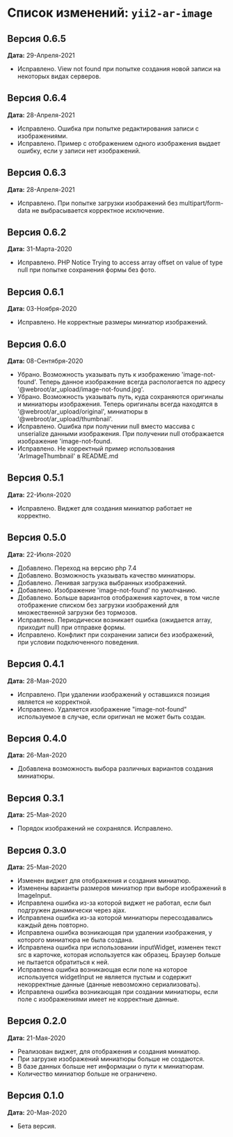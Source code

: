 Список изменений: `yii2-ar-image`
===============================

## Версия 0.6.5

**Дата:** 29-Апреля-2021

- Исправлено. View not found при попытке создания новой записи на некоторых видах серверов.

## Версия 0.6.4

**Дата:** 28-Апреля-2021

- Исправлено. Ошибка при попытке редактирования записи с изображениями.
- Исправлено. Пример с отображением одного изображения выдает ошибку, если у записи нет изображений.

## Версия 0.6.3

**Дата:** 28-Апреля-2021

- Исправлено. При попытке загрузки изображений без multipart/form-data не выбрасывается корректное исключение.

## Версия 0.6.2

**Дата:** 31-Марта-2020

- Исправлено. PHP Notice Trying to access array offset on value of type null при попытке сохранения формы без фото.

## Версия 0.6.1

**Дата:** 03-Ноября-2020

- Исправлено. Не корректные размеры миниатюр изображений.

## Версия 0.6.0

**Дата:** 08-Сентября-2020

- Убрано. Возможность указывать путь к изображению 'image-not-found'. Теперь данное изображение всегда распологается по адресу '@webroot/ar_upload/image-not-found.jpg'.
- Убрано. Возможность указывать путь, куда сохраняются оригиналы и миниатюры изображения. 
Теперь оригиналы всегда находятся в '@webroot/ar_upload/original', миниатюры в '@webroot/ar_upload/thumbnail'.
- Исправлено. Ошибка при получении null вместо массива с unserialize данными изображения. При получении null отображается изображение 'image-not-found.
- Исправлено. Не корректный пример использования 'ArImageThumbnail' в README.md


## Версия 0.5.1

**Дата:** 22-Июля-2020

- Исправлено. Виджет для создания миниатюр работает не корректно.

## Версия 0.5.0

**Дата:** 22-Июля-2020

- Добавлено. Переход на версию php 7.4
- Добавлено. Возможность указывать качество миниатюры.
- Добавлено. Ленивая загрузка выбранных изображений.
- Добавлено. Изображение 'image-not-found' по умолчанию.
- Добавлено. Больше вариантов отображения карточек, в том числе отображение списком без загрузки изображений для множественной загрузки без тормозов.
- Исправлено. Периодически возникает ошибка (ожидается array, приходит null) при отправке формы.
- Исправлено. Конфликт при сохранении записи без изображений, при условии подключенного поведения.

## Версия 0.4.1

**Дата:** 28-Мая-2020

- Исправлено. При удалении изображений у оставшихся позиция является не корректной. 
- Исправлено. Удаляется изображение "image-not-found" используемое в случае, если оригинал не может быть создан.

## Версия 0.4.0

**Дата:** 26-Мая-2020

- Добавлена возможность выбора различных вариантов создания миниатюры.

## Версия 0.3.1

**Дата:** 25-Мая-2020

- Порядок изображений не сохранялся. Исправлено.

## Версия 0.3.0

**Дата:** 25-Мая-2020

- Изменен виджет для отображения и создания миниатюр.
- Изменены варианты размеров миниатюр при выборе изображений в ImageInput.
- Исправлена ошибка из-за которой виджет не работал, если был подгружен динамически через ajax.
- Исправлена ошибка из-за которой миниатюры пересоздавались каждый день повторно.
- Исправлена ошибка возникающая при удалении изображения, у которого миниатюра не была создана.
- Исправлена ошибка при использовании inputWidget, изменен текст src в карточке, которая используется как образец. 
Браузер больше не пытается обратиться к ней.
- Исправлена ошибка возникающая если поле на которое используется widgetInput не является пустым и содержит 
некорректные данные (данные невозможно сериализовать).
- Исправлена ошибка возникающая при создании миниатюры, если поле с изображениями имеет не корректные данные.

## Версия 0.2.0

**Дата:** 21-Мая-2020

- Реализован виджет, для отображения и создания миниатюр.
- При загрузке изображений миниатюры больше не создаются.
- В базе данных больше нет информации о пути к миниатюрам.
- Количество миниатюр больше не ограничено.

## Версия 0.1.0

**Дата:** 20-Мая-2020

- Бета версия.